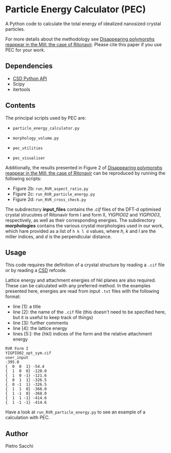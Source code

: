 # Particle Energy Calculator (PEC)

A Python code to calculate the total energy of idealized nanosized crystal particles.

For more details about the methodology
see [Disappearing polymorphs reappear in the Mill: the case of Ritonavir](https://doi.org/10.26434/chemrxiv-2023-gz7kb).
Please cite this paper if you use PEC for your work.

## Dependencies

- [CSD Python API](https://www.ccdc.cam.ac.uk/solutions/software/csd-python/)
- Scipy
- itertools

## Contents

The principal scripts used by PEC are:

- `particle_energy_calculator.py`

- `morphology_volume.py`

- `pec_utilities`

- `pec_visualiser`

Additionally, the results presented in Figure 2
of [Disappearing polymorphs reappear in the Mill: the case of Ritonavir](https://doi.org/10.26434/chemrxiv-2023-gz7kb)
can be reproduced by running the following scripts:

- Figure 2b: `run_RVR_aspect_ratio.py`
- Figure 2c: `run_RVR_particle_energy.py`
- Figure 2d: `run_RVR_cross_check.py`

The subdirectory **input_files** contains the *.cif* files of the DFT-d optimised crystal strucutres of Ritonavir form I and form II, *YIGPIO02* and *YIGPIO03*, respectively, as well as their corresponding energies.
The subdirectory **morphologies** contains the various crystal morphologies used in our work, which hare provided as a list of `h k l d` values, where *h*, *k* and *l* are the miller indices, and *d* is the perpendicular distance.

## Usage

This code requires the definition of a crystal structure by reading a `.cif` file or by reading
a [CSD](https://www.ccdc.cam.ac.uk/solutions/software/csd/) refcode.

Lattice energy and attachment energies of hkl planes are also required. These can be calculated with any preferred 
method. In the examples presented here, energies are read from input `.txt` files with the following format:

- line [1]: a title
- line [2]: the name of the `.cif` file (this doesn't need to be specified here, but it is useful to keep track of things)
- line [3]: further comments
- line [4]: the lattice energy
- lines [5:]: the {hkl} indices of the form and the relative attachment energy


```
RVR Form I
YIGPIO02_opt_sym.cif
user_input
-395.0
{  0  0  1}	-54.4
{  1  0  0}	-120.0
{  1  0 -1}	-121.6
{  0  1  1}	-326.5
{  0 -1  1}	-326.5
{  1  1  0}	-368.0
{  1 -1  0}	-368.0
{  1  1 -1}	-414.6
{  1 -1 -1}	-414.6
```

Have a look at `run_RVR_particle_energy.py` to see an example of a calculation with PEC.

## Author

Pietro Sacchi
